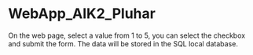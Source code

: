 # WebApp_AIK2_Pluhar

On the web page, select a value from 1 to 5, you can select the checkbox and submit the form. The data will be stored in the SQL local database.